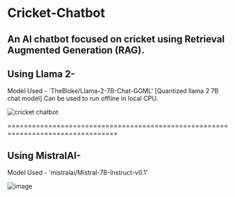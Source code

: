 # Cricket-Chatbot

## An AI chatbot focused on cricket using Retrieval Augmented Generation (RAG).

## Using Llama 2-
Model Used - 'TheBloke/Llama-2-7B-Chat-GGML' [Quantized llama 2 7B chat model]
Can be used to run offline in local CPU.

![cricket chatbot](https://github.com/Ahmed-Anwar-2001/Cricket-Chatbot/assets/68177550/0ee4f860-f729-4f86-bdfb-b55a8c030bbf)


=================================================================================

## Using MistralAI-
Model Used - 'mistralai/Mistral-7B-Instruct-v0.1'

![image](https://github.com/Ahmed-Anwar-2001/Cricket-Chatbot/assets/68177550/8836c07e-796d-4e6a-8874-41b18f9b3a2c)



